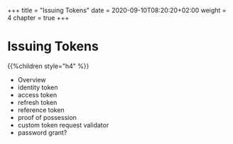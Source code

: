 +++
title = "Issuing Tokens"
date = 2020-09-10T08:20:20+02:00
weight = 4
chapter = true
+++

# Issuing Tokens

{{%children style="h4" %}}

* Overview
* identity token
* access token
* refresh token
* reference token
* proof of possession
* custom token request validator
* password grant?